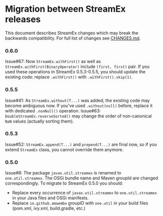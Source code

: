 # Migration between StreamEx releases

This document describes StreamEx changes which may break the backwards compatibility. For full list of changes see [CHANGES.md](CHANGES.md).

### 0.6.0

Issue#67: Now `StreamEx.withFirst()` as well as `StreamEx.withFirst(BinaryOperator)` include `(first, first)` pair. If you used these operations in StreamEx 0.5.3-0.5.5, you should update the existing code: replace `.withFirst()` with `.withFirst().skip(1)`.

### 0.5.5

Issue#41: As `StreamEx.without(T...)` was added, the existing code may become ambiguous now. If you've used `.without(null)` before, replace it with dedicated `.nonNull()` operation.
Issue#63: `DoubleStreamEx.reverseSorted()` may change the order of non-canonical `NaN` values (actually sorting them).

### 0.5.3

Issue#52: `StreamEx.append(T...)` and `prepend(T...)` are final now, so if you extend `StreamEx` class, you cannot override them anymore. 

### 0.5.0

Issue#8: The package `javax.util.streamex` is renamed to `one.util.streamex`. The OSGi bundle name and Maven groupId are changed correspondingly. To migrate to StreamEx 0.5.0 you should:

* Replace every occurrence of `javax.util.streamex` to `one.util.streamex` in your Java files and OSGi manifests.
* Replace `io.github.amaembo` groupID with `one.util` in your build files (pom.xml, ivy.xml, build.gradle, etc.)
